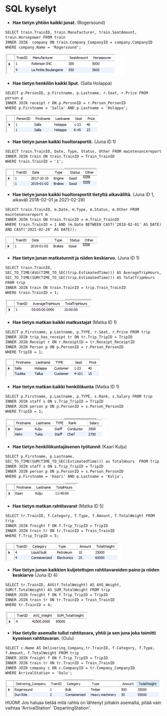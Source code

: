 # SQL kyselyt

* **Hae tietyn yhtiön kaikki junat.** (Rogersound)  
```
SELECT train.TrainID, train.Manufacturer, train.SeatAmount, train.Horsepower FROM train
INNER JOIN  company ON train.Company_CompanyID = company.CompanyID
WHERE company.Name = 'Rogersound';
```  
![sql_query1](uploads/497aed09e43b189a006e4a03b17668c1/sql_query1.PNG)  

* **Hae tietyn henkilön kaikki liput.** (Salla Holappa)  

```
SELECT p.PersonID, p.Firstname, p.Lastname, r.Seat, r.Price FROM person p
INNER JOIN receipt r ON p.PersonID = r.Person_PersonID
WHERE p.Firstname = 'Salla' AND p.Lastname = 'Holappa';
``` 

![sql_query2](uploads/05fcc6379395863c646e6cf8cd42316d/sql_query2.PNG)  

* **Hae tietyn junan kaikki huoltoraportit.** (Juna ID 1)  

```
SELECT train.TrainID, Date, Type, Status, Other FROM maintenancereport
INNER JOIN train ON train.TrainID = Train_TrainID
WHERE train.TrainID = '1';
```  
![sql_query3](uploads/5c3b034c1f1e076220626cf0962077f5/sql_query3.PNG)  

* **Hae tietyn junan kaikki huoltoraportit tietyltä aikaväliltä.** (Juna ID 1, aikaväli 2018-02-01 ja 2021-02-28)  

```
SELECT train.TrainID, m.Date, m.Type, m.Status, m.Other FROM maintenancereport m
INNER JOIN train ON train.TrainID = m.Train_TrainID
WHERE train.TrainID = 1 AND (m.Date BETWEEN CAST('2018-02-01' AS DATE) AND CAST('2021-02-28' AS DATE));
```  

![sql_query4](uploads/c6a62129a7fe5b07bc6b731f85591184/sql_query4.PNG)  

* **Hae tietyn junan matkatunnit ja niiden keskiarvo.** (Juna ID 1)  

```
SELECT train.TrainID, SEC_TO_TIME(AVG(TIME_TO_SEC(trip.EstimatedTime))) AS AverageTripHours, SEC_TO_TIME(SUM(TIME_TO_SEC(trip.EstimatedTime))) AS TotalTripHours FROM trip
INNER JOIN train ON train.TrainID = trip.Train_TrainID
WHERE train.TrainID = 1;
```  

![sql_query5](uploads/ab288161c400361cdd43c964df815256/sql_query5.PNG)  

* **Hae tietyn matkan kaikki matkustajat** (Matka ID 1)  

```
SELECT p.Firstname, p.Lastname, p.TYPE, r.Seat, r.Price FROM trip
INNER JOIN trip_has_receipt tr ON tr.Trip_TripID = TripID
INNER JOIN Receipt r ON r.ReceiptID = tr.Receipt_ReceiptID
INNER JOIN Person p ON p.PersonID = r.Person_PersonID
WHERE TripID = 1;
```  

![sql_query6](uploads/ca049bfc18d88ced65570460b8c5b2bd/sql_query6.PNG)  

* **Hae tietyn matkan kaikki henkilökunta** (Matka ID 1)  

```
SELECT p.Firstname, p.Lastname, p.TYPE, s.Rank, s.Salary FROM trip
INNER JOIN staff s ON s.Trip_TripID = TripID
INNER JOIN person p ON p.PersonID = s.Person_PersonID
WHERE TripID = 1;
```  
![sql_query7](uploads/3540ccac386a5187a864e14909178d95/sql_query7.PNG)  

* **Hae tietyn henkilökuntajäsenen työtunnit** (Kaari Kulju)  

```
SELECT p.Firstname, p.Lastname, SEC_TO_TIME(SUM(TIME_TO_SEC(EstimatedTime))) as TotalHours  FROM trip
INNER JOIN staff s ON s.Trip_TripID = TripID
INNER JOIN person p ON p.PersonID = s.Person_PersonID
WHERE p.Firstname = 'Kaari' AND p.Lastname = 'Kulju';
```  
![sql_query10](uploads/c7f04a79d918ba16d2b967c0b6ffbc3d/sql_query10.PNG)  

* **Hae tietyn matkan rahtitavarat** (Matka ID 5)  

```
SELECT tr.TrainID, f.Category, f.Type, f.Amount, f.TotalWeight FROM trip
INNER JOIN freight f ON f.Trip_TripID = TripID
INNER JOIN train tr ON tr.TrainID = Train_TrainID
WHERE f.Trip_TripID = 5;
```  

![sql_query8](uploads/4a6623de91df0bbb0ae23580763b2690/sql_query8.PNG)  

* **Hae tietyn junan kaikkien kuljetettujen rahtitavaroiden paino ja niiden keskiarvo** (Juna ID 4)  

```
SELECT tr.TrainID, AVG(f.TotalWeight) AS AVG_Weight, SUM(f.TotalWeight) AS SUM_TotalWeight FROM trip
INNER JOIN freight f ON f.Trip_TripID = TripID
INNER JOIN train tr ON tr.TrainID = Train_TrainID
WHERE tr.TrainID = 4;
```  

![sql_query9](uploads/dff56c0d92495b231af92a418e5ffd66/sql_query9.PNG)  

* **Hae tietylle asemalle tullut rahtitavara, yhtiö ja sen juna joka toimitti kyseisen rahtitavaran.** (Oulu)  

```
SELECT c.Name AS Delivering_Company,tr.TrainID, f.Category, f.Type, f.Amount, f.TotalWeight FROM trip
INNER JOIN freight f ON f.Trip_TripID = TripID
INNER JOIN train tr ON tr.TrainID = Train_TrainID
INNER JOIN company c ON c.CompanyID = tr.Company_CompanyID
WHERE ArrivalStation = 'Oulu';
```

![sql_query11](uploads/aa561e8dba12ea429caca4baa10377c6/sql_query11.PNG)  
HUOM! Jos haluaa tietää mitä rahtia on lähtenyt joltakin asemalta, pitää vain vaihtaa 'ArrivalStation' 'DepartingStation'.